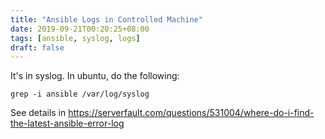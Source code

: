 ```yaml
---
title: "Ansible Logs in Controlled Machine"
date: 2019-09-21T00:20:25+08:00
tags: [ansible, syslog, logs]
draft: false
---
```


It's in syslog. In ubuntu, do the following:

```
grep -i ansible /var/log/syslog
```
See details in https://serverfault.com/questions/531004/where-do-i-find-the-latest-ansible-error-log
